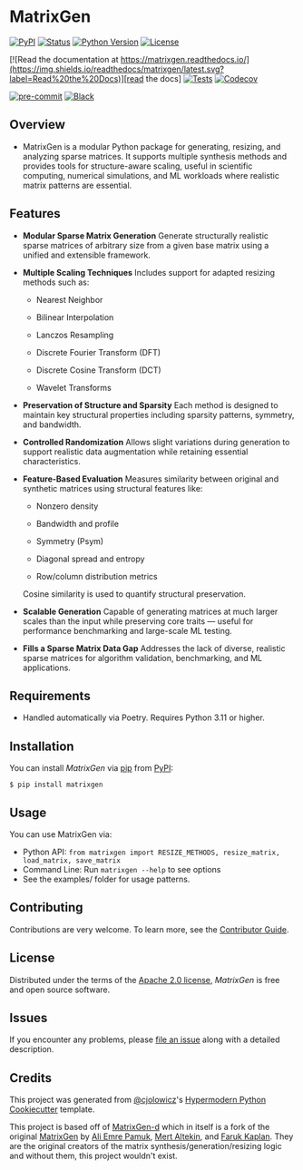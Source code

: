 # MatrixGen

[![PyPI](https://img.shields.io/pypi/v/matrixgen.svg)][pypi status]
[![Status](https://img.shields.io/pypi/status/matrixgen.svg)][pypi status]
[![Python Version](https://img.shields.io/pypi/pyversions/matrixgen)][pypi status]
[![License](https://img.shields.io/pypi/l/matrixgen)][license]

[![Read the documentation at https://matrixgen.readthedocs.io/](https://img.shields.io/readthedocs/matrixgen/latest.svg?label=Read%20the%20Docs)][read the docs]
[![Tests](https://github.com/He-Is-HaZaRdOuS/matrixgen/workflows/Tests/badge.svg)][tests]
[![Codecov](https://codecov.io/gh/He-Is-HaZaRdOuS/matrixgen/branch/main/graph/badge.svg)][codecov]

[![pre-commit](https://img.shields.io/badge/pre--commit-enabled-brightgreen?logo=pre-commit&logoColor=white)][pre-commit]
[![Black](https://img.shields.io/badge/code%20style-black-000000.svg)][black]

[pypi status]: https://pypi.org/project/matrixgen/
[read the docs]: https://matrixgen.readthedocs.io/
[tests]: https://github.com/He-Is-HaZaRdOuS/matrixgen/actions?workflow=Tests
[codecov]: https://app.codecov.io/gh/He-Is-HaZaRdOuS/matrixgen
[pre-commit]: https://github.com/pre-commit/pre-commit
[black]: https://github.com/psf/black

## Overview
- MatrixGen is a modular Python package for generating, resizing, and analyzing sparse matrices. It supports multiple synthesis methods and provides tools for structure-aware scaling, useful in scientific computing, numerical simulations, and ML workloads where realistic matrix patterns are essential.

## Features

- **Modular Sparse Matrix Generation**
Generate structurally realistic sparse matrices of arbitrary size from a given base matrix using a unified and extensible framework.

- **Multiple Scaling Techniques**
Includes support for adapted resizing methods such as:

    - Nearest Neighbor

    - Bilinear Interpolation

    - Lanczos Resampling

    - Discrete Fourier Transform (DFT)

    - Discrete Cosine Transform (DCT)

    - Wavelet Transforms

- **Preservation of Structure and Sparsity**
Each method is designed to maintain key structural properties including sparsity patterns, symmetry, and bandwidth.

- **Controlled Randomization**
Allows slight variations during generation to support realistic data augmentation while retaining essential characteristics.

- **Feature-Based Evaluation**
Measures similarity between original and synthetic matrices using structural features like:

    - Nonzero density

    - Bandwidth and profile

    - Symmetry (Psym)

    - Diagonal spread and entropy

    - Row/column distribution metrics

    Cosine similarity is used to quantify structural preservation.

- **Scalable Generation**
Capable of generating matrices at much larger scales than the input while preserving core traits — useful for performance benchmarking and large-scale ML testing.

- **Fills a Sparse Matrix Data Gap**
Addresses the lack of diverse, realistic sparse matrices for algorithm validation, benchmarking, and ML applications.

## Requirements

- Handled automatically via Poetry. Requires Python 3.11 or higher.

## Installation

You can install _MatrixGen_ via [pip] from [PyPI]:

```console
$ pip install matrixgen
```

## Usage

You can use MatrixGen via:
- Python API: `from matrixgen import RESIZE_METHODS, resize_matrix, load_matrix, save_matrix`
- Command Line: Run `matrixgen --help` to see options
- See the examples/ folder for usage patterns.

## Contributing

Contributions are very welcome.
To learn more, see the [Contributor Guide].

## License

Distributed under the terms of the [Apache 2.0 license][license],
_MatrixGen_ is free and open source software.

## Issues

If you encounter any problems,
please [file an issue] along with a detailed description.

## Credits

This project was generated from [@cjolowicz]'s [Hypermodern Python Cookiecutter] template.

This project is based off of [MatrixGen-d](https://github.com/He-Is-HaZaRdOuS/matrixgen-d) which in itself is a fork of the original [MatrixGen](https://github.com/aliemrepmk/MatrixGen---A-Realistic-Sparse-Matrix-Generator) by [Ali Emre Pamuk](https://github.com/aliemrepmk), [Mert Altekin](https://github.com/AltekinMert), and [Faruk Kaplan](https://github.com/farukaplan). They are the original creators of the matrix synthesis/generation/resizing logic and without them, this project wouldn't exist.

[@cjolowicz]: https://github.com/cjolowicz
[pypi]: https://pypi.org/
[hypermodern python cookiecutter]: https://github.com/cjolowicz/cookiecutter-hypermodern-python
[file an issue]: https://github.com/He-Is-HaZaRdOuS/matrixgen/issues
[pip]: https://pip.pypa.io/

<!-- github-only -->

[license]: https://github.com/He-Is-HaZaRdOuS/matrixgen/blob/main/LICENSE
[contributor guide]: https://github.com/He-Is-HaZaRdOuS/matrixgen/blob/main/CONTRIBUTING.md
[command-line reference]: https://matrixgen.readthedocs.io/en/latest/usage.html
